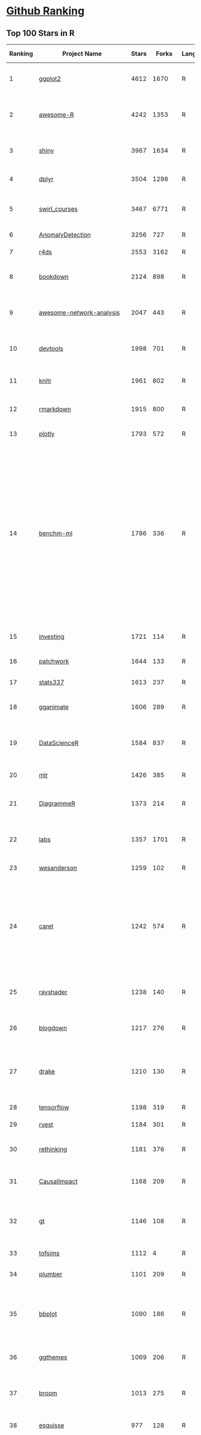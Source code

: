 [Github Ranking](../README.md)
==========

## Top 100 Stars in R

| Ranking | Project Name | Stars | Forks | Language | Open Issues | Description | Last Commit |
| ------- | ------------ | ----- | ----- | -------- | ----------- | ----------- | ----------- |
| 1 | [ggplot2](https://github.com/tidyverse/ggplot2) | 4612 | 1670 | R | 230 | An implementation of the Grammar of Graphics in R | 2020-09-07T15:06:16Z |
| 2 | [awesome-R](https://github.com/qinwf/awesome-R) | 4242 | 1353 | R | 2 | A curated list of awesome R packages, frameworks and software. | 2020-09-25T02:39:32Z |
| 3 | [shiny](https://github.com/rstudio/shiny) | 3967 | 1634 | R | 595 | Easy interactive web applications with R | 2020-09-25T19:46:33Z |
| 4 | [dplyr](https://github.com/tidyverse/dplyr) | 3504 | 1298 | R | 71 | dplyr: A grammar of data manipulation | 2020-09-18T13:09:46Z |
| 5 | [swirl_courses](https://github.com/swirldev/swirl_courses) | 3467 | 6771 | R | 154 | :mortar_board: A collection of interactive courses for the swirl R package. | 2020-09-07T16:55:21Z |
| 6 | [AnomalyDetection](https://github.com/twitter/AnomalyDetection) | 3256 | 727 | R | 71 | Anomaly Detection with R | 2019-08-30T19:49:16Z |
| 7 | [r4ds](https://github.com/hadley/r4ds) | 2553 | 3162 | R | 146 | R for data science: a book | 2020-09-19T11:02:59Z |
| 8 | [bookdown](https://github.com/rstudio/bookdown) | 2124 | 898 | R | 134 | Authoring Books and Technical Documents with R Markdown | 2020-09-24T19:12:38Z |
| 9 | [awesome-network-analysis](https://github.com/briatte/awesome-network-analysis) | 2047 | 443 | R | 20 | A curated list of awesome network analysis resources. | 2020-08-26T19:08:13Z |
| 10 | [devtools](https://github.com/r-lib/devtools) | 1998 | 701 | R | 13 | Tools to make an R developer's life easier | 2020-09-18T12:20:53Z |
| 11 | [knitr](https://github.com/yihui/knitr) | 1961 | 802 | R | 127 | A general-purpose tool for dynamic report generation in R | 2020-09-25T10:38:03Z |
| 12 | [rmarkdown](https://github.com/rstudio/rmarkdown) | 1915 | 800 | R | 173 | Dynamic Documents for R | 2020-09-24T20:20:57Z |
| 13 | [plotly](https://github.com/ropensci/plotly) | 1793 | 572 | R | 392 | An interactive graphing library for R | 2020-09-08T10:10:15Z |
| 14 | [benchm-ml](https://github.com/szilard/benchm-ml) | 1786 | 336 | R | 10 | A minimal benchmark for scalability, speed and accuracy of commonly used open source implementations (R packages, Python scikit-learn, H2O, xgboost, Spark MLlib etc.) of the top machine learning algorithms for binary classification (random forests, gradient boosted trees, deep neural networks etc.). | 2019-08-19T04:22:47Z |
| 15 | [investing](https://github.com/zonination/investing) | 1721 | 114 | R | 0 | Investing Returns on the Market as a Whole | 2016-12-27T13:58:02Z |
| 16 | [patchwork](https://github.com/thomasp85/patchwork) | 1644 | 133 | R | 27 | The Composer of ggplots | 2020-06-22T17:33:39Z |
| 17 | [stats337](https://github.com/hadley/stats337) | 1613 | 237 | R | 7 | Readings in applied data science | 2018-06-21T15:57:29Z |
| 18 | [gganimate](https://github.com/thomasp85/gganimate) | 1606 | 289 | R | 133 | A Grammar of Animated Graphics | 2020-09-13T17:39:07Z |
| 19 | [DataScienceR](https://github.com/ujjwalkarn/DataScienceR) | 1584 | 837 | R | 3 | a curated list of R tutorials for Data Science, NLP and Machine Learning  | 2018-04-18T00:01:52Z |
| 20 | [mlr](https://github.com/mlr-org/mlr) | 1426 | 385 | R | 14 | Machine Learning in R  | 2020-09-25T12:44:22Z |
| 21 | [DiagrammeR](https://github.com/rich-iannone/DiagrammeR) | 1373 | 214 | R | 132 | Graph and network visualization using tabular data in R. | 2020-07-07T19:47:40Z |
| 22 | [labs](https://github.com/genomicsclass/labs) | 1357 | 1701 | R | 18 | Rmd source files for the HarvardX series PH525x | 2020-08-21T18:32:08Z |
| 23 | [wesanderson](https://github.com/karthik/wesanderson) | 1259 | 102 | R | 13 | A Wes Anderson color palette for R | 2020-01-30T07:50:54Z |
| 24 | [caret](https://github.com/topepo/caret) | 1242 | 574 | R | 111 | caret (Classification And Regression Training) R package that contains misc functions for training and plotting classification and regression models | 2020-08-19T19:46:16Z |
| 25 | [rayshader](https://github.com/tylermorganwall/rayshader) | 1238 | 140 | R | 32 | R Package for 2D and 3D mapping and data visualization | 2020-09-13T17:59:14Z |
| 26 | [blogdown](https://github.com/rstudio/blogdown) | 1217 | 276 | R | 20 | Create Blogs and Websites with R Markdown | 2020-09-18T15:31:42Z |
| 27 | [drake](https://github.com/ropensci/drake) | 1210 | 130 | R | 0 | An R-focused pipeline toolkit for reproducibility and high-performance computing | 2020-09-25T22:59:01Z |
| 28 | [tensorflow](https://github.com/rstudio/tensorflow) | 1198 | 319 | R | 27 | TensorFlow for R | 2020-09-17T14:24:15Z |
| 29 | [rvest](https://github.com/tidyverse/rvest) | 1184 | 301 | R | 43 | Simple web scraping for R | 2020-07-27T12:35:16Z |
| 30 | [rethinking](https://github.com/rmcelreath/rethinking) | 1181 | 376 | R | 142 | Statistical Rethinking course and book package | 2020-09-07T13:02:50Z |
| 31 | [CausalImpact](https://github.com/google/CausalImpact) | 1168 | 209 | R | 22 | An R package for causal inference in time series | 2019-12-26T15:34:41Z |
| 32 | [gt](https://github.com/rstudio/gt) | 1146 | 108 | R | 235 | Easily generate information-rich, publication-quality tables from R | 2020-09-22T17:33:49Z |
| 33 | [tofsims](https://github.com/fossasia/tofsims) | 1112 | 4 | R | 0 | None | 2017-11-29T19:16:12Z |
| 34 | [plumber](https://github.com/rstudio/plumber) | 1101 | 209 | R | 71 | Turn your R code into a web API. | 2020-09-25T21:39:50Z |
| 35 | [bbplot](https://github.com/bbc/bbplot) | 1090 | 186 | R | 13 | R package that helps create and export ggplot2 charts in the style used by the BBC News data team | 2019-03-19T02:15:52Z |
| 36 | [ggthemes](https://github.com/jrnold/ggthemes) | 1069 | 206 | R | 7 | Additional themes, scales, and geoms for ggplot2 | 2020-06-19T09:13:59Z |
| 37 | [broom](https://github.com/tidymodels/broom) | 1013 | 275 | R | 115 | Convert statistical analysis objects from R into tidy format | 2020-09-25T20:12:55Z |
| 38 | [esquisse](https://github.com/dreamRs/esquisse) | 977 | 128 | R | 42 | RStudio add-in to make plots with ggplot2 | 2020-09-16T12:23:38Z |
| 39 | [rnaseq_tutorial](https://github.com/griffithlab/rnaseq_tutorial) | 976 | 513 | R | 14 | Informatics for RNA-seq: A web resource for analysis on the cloud. Educational tutorials and working pipelines for RNA-seq analysis including an introduction to: cloud computing, critical file formats, reference genomes, gene annotation, expression, differential expression, alternative splicing, data visualization, and interpretation. | 2020-06-19T21:57:59Z |
| 40 | [advanced-shiny](https://github.com/daattali/advanced-shiny) | 913 | 324 | R | 1 | Shiny tips & tricks for improving your apps and solving common problems | 2019-10-25T02:56:22Z |
| 41 | [purrr](https://github.com/tidyverse/purrr) | 903 | 210 | R | 94 | A functional programming toolkit for R | 2020-09-24T11:52:06Z |
| 42 | [seurat](https://github.com/satijalab/seurat) | 889 | 477 | R | 60 | R toolkit for single cell genomics | 2020-09-25T19:52:55Z |
| 43 | [janitor](https://github.com/sfirke/janitor) | 879 | 90 | R | 49 | simple tools for data cleaning in R | 2020-09-22T14:35:05Z |
| 44 | [httr](https://github.com/r-lib/httr) | 870 | 1992 | R | 42 | httr: a friendly http package for R | 2020-09-04T20:05:29Z |
| 45 | [forecast](https://github.com/robjhyndman/forecast) | 856 | 296 | R | 10 | forecast package for R | 2020-09-14T00:35:39Z |
| 46 | [hrbrthemes](https://github.com/hrbrmstr/hrbrthemes) | 813 | 73 | R | 18 | :lock_with_ink_pen: Opinionated, typographic-centric ggplot2 themes and theme components | 2020-07-26T15:42:36Z |
| 47 | [magrittr](https://github.com/tidyverse/magrittr) | 796 | 143 | R | 18 | Improve the readability of R code with the pipe | 2020-09-22T12:01:53Z |
| 48 | [geocompr](https://github.com/Robinlovelace/geocompr) | 785 | 358 | R | 25 | Open source book: Geocomputation with R | 2020-09-24T19:36:58Z |
| 49 | [sf](https://github.com/r-spatial/sf) | 774 | 199 | R | 35 | Simple Features for R | 2020-09-24T19:03:57Z |
| 50 | [lintr](https://github.com/jimhester/lintr) | 768 | 137 | R | 113 | Static Code Analysis for R | 2020-09-23T13:50:20Z |
| 51 | [ggrepel](https://github.com/slowkow/ggrepel) | 767 | 84 | R | 24 | :round_pushpin: Repel overlapping text labels away from each other. | 2020-07-23T20:19:33Z |
| 52 | [googlesheets](https://github.com/jennybc/googlesheets) | 758 | 194 | R | 92 | Google Spreadsheets R API | 2020-09-07T03:53:48Z |
| 53 | [brms](https://github.com/paul-buerkner/brms) | 757 | 100 | R | 88 | brms R package for Bayesian generalized multivariate non-linear multilevel models using Stan | 2020-09-25T08:46:58Z |
| 54 | [sparklyr](https://github.com/sparklyr/sparklyr) | 754 | 275 | R | 469 | R interface for Apache Spark | 2020-09-25T16:50:46Z |
| 55 | [ggraph](https://github.com/thomasp85/ggraph) | 753 | 87 | R | 68 | Grammar of Graph Graphics | 2020-05-27T08:29:04Z |
| 56 | [BanditsBook](https://github.com/johnmyleswhite/BanditsBook) | 732 | 242 | R | 8 | Code for my book on Multi-Armed Bandit Algorithms | 2020-01-09T19:48:06Z |
| 57 | [rappor](https://github.com/google/rappor) | 719 | 140 | R | 36 | RAPPOR: Privacy-Preserving Reporting Algorithms | 2019-08-23T22:12:08Z |
| 58 | [MLPB](https://github.com/ben519/MLPB) | 708 | 275 | R | 0 | Machine Learning Problem Bible \| Problem Set Here >> | 2019-11-29T23:46:03Z |
| 59 | [text2vec](https://github.com/dselivanov/text2vec) | 691 | 115 | R | 13 | Fast vectorization, topic modeling, distances and GloVe word embeddings in R. | 2020-09-19T13:02:04Z |
| 60 | [testthat](https://github.com/r-lib/testthat) | 686 | 270 | R | 9 | An R 📦 to make testing 😀 | 2020-09-22T13:10:23Z |
| 61 | [future](https://github.com/HenrikBengtsson/future) | 672 | 63 | R | 95 | :rocket: R package: future: Unified Parallel and Distributed Processing in R for Everyone | 2020-09-23T23:07:34Z |
| 62 | [ggvis](https://github.com/rstudio/ggvis) | 671 | 183 | R | 193 | Interactive grammar of graphics for R | 2020-08-13T18:12:46Z |
| 63 | [htmlwidgets](https://github.com/ramnathv/htmlwidgets) | 669 | 193 | R | 115 | HTML Widgets for R | 2020-09-04T17:47:50Z |
| 64 | [statistics-for-data-scientists](https://github.com/andrewgbruce/statistics-for-data-scientists) | 654 | 472 | R | 12 | Code and data associated with the book "Statistics for Data Scientists: 50 Essential Concepts" | 2020-07-08T18:34:27Z |
| 65 | [ProgrammingAssignment2](https://github.com/rdpeng/ProgrammingAssignment2) | 651 | 132473 | R | 3654 | Repository for Programming Assignment 2 for R Programming on Coursera | 2020-09-26T01:48:09Z |
| 66 | [SparkR-pkg](https://github.com/amplab-extras/SparkR-pkg) | 646 | 339 | R | 21 | R frontend for Spark | 2016-06-10T21:42:55Z |
| 67 | [mastering-shiny](https://github.com/hadley/mastering-shiny) | 640 | 195 | R | 26 | Mastering Shiny: a book | 2020-09-25T11:41:55Z |
| 68 | [ggpubr](https://github.com/kassambara/ggpubr) | 639 | 101 | R | 60 | 'ggplot2' Based Publication Ready Plots | 2020-08-30T14:08:18Z |
| 69 | [perceptions](https://github.com/zonination/perceptions) | 637 | 85 | R | 0 | Perceptions of Probability and Numbers | 2017-08-25T14:34:20Z |
| 70 | [ggmap](https://github.com/dkahle/ggmap) | 616 | 220 | R | 103 | A package for plotting maps in R with ggplot2 | 2020-09-18T14:26:44Z |
| 71 | [quanteda](https://github.com/quanteda/quanteda) | 608 | 149 | R | 79 | An R package for the Quantitative Analysis of Textual Data | 2020-09-23T17:50:02Z |
| 72 | [r-color-palettes](https://github.com/EmilHvitfeldt/r-color-palettes) | 598 | 71 | R | 8 | Comprehensive list of color palettes available in r ❤️🧡💛💚💙💜 | 2020-06-15T02:08:51Z |
| 73 | [tidyquant](https://github.com/business-science/tidyquant) | 583 | 143 | R | 64 | Bringing financial analysis to the tidyverse | 2020-08-14T20:38:31Z |
| 74 | [opencpu](https://github.com/opencpu/opencpu) | 579 | 101 | R | 86 | OpenCPU system for embedded scientific computation and reproducible research | 2020-07-05T09:33:40Z |
| 75 | [waffle](https://github.com/hrbrmstr/waffle) | 578 | 74 | R | 37 | :maple_leaf: Make waffle (square pie) charts in R | 2019-08-21T12:34:33Z |
| 76 | [circlize](https://github.com/jokergoo/circlize) | 574 | 103 | R | 17 | Circular visualization in R  | 2020-09-12T17:53:30Z |
| 77 | [ggforce](https://github.com/thomasp85/ggforce) | 573 | 69 | R | 84 | Accelerating ggplot2 | 2020-09-20T11:37:48Z |
| 78 | [ComplexHeatmap](https://github.com/jokergoo/ComplexHeatmap) | 566 | 138 | R | 45 | Make Complex Heatmaps  | 2020-09-12T18:47:53Z |
| 79 | [formattable](https://github.com/renkun-ken/formattable) | 564 | 70 | R | 51 | Formattable Data Structures | 2020-04-25T12:18:31Z |
| 80 | [ProjectTemplate](https://github.com/KentonWhite/ProjectTemplate) | 563 | 158 | R | 19 | A template utility for R projects that provides a skeletal project. | 2020-09-16T14:17:03Z |
| 81 | [highcharter](https://github.com/jbkunst/highcharter) | 556 | 126 | R | 147 | R wrapper for highcharts | 2020-08-30T00:16:08Z |
| 82 | [engsoccerdata](https://github.com/jalapic/engsoccerdata) | 556 | 166 | R | 16 | English and European soccer results 1871-2019 | 2020-04-12T12:18:45Z |
| 83 | [usethis](https://github.com/r-lib/usethis) | 555 | 188 | R | 57 | Set up commonly used 📦 components | 2020-09-25T20:58:36Z |
| 84 | [asdfree](https://github.com/ajdamico/asdfree) | 549 | 443 | R | 95 | analyze survey data for free | 2019-01-26T13:39:07Z |
| 85 | [networkD3](https://github.com/christophergandrud/networkD3) | 546 | 252 | R | 71 | D3 JavaScript Network Graphs from R | 2020-02-25T13:41:42Z |
| 86 | [rtweet](https://github.com/ropensci/rtweet) | 542 | 149 | R | 150 | 🐦 R client for interacting with Twitter's [stream and REST] APIs | 2020-05-18T15:11:02Z |
| 87 | [tinytex](https://github.com/yihui/tinytex) | 537 | 72 | R | 18 | A lightweight, cross-platform, portable, and easy-to-maintain LaTeX distribution based on TeX Live | 2020-09-25T04:30:42Z |
| 88 | [ballr](https://github.com/toddwschneider/ballr) | 537 | 116 | R | 1 | Interactive NBA and NCAA Shot Charts with R and Shiny | 2019-11-10T21:56:49Z |
| 89 | [2020nCov_individual_archives](https://github.com/jiayiliujiayi/2020nCov_individual_archives) | 536 | 96 | R | 2 | "Every individual matters.  Every individual has a role to play." This is a repository that archives the individual stories during the COVID19 pandemic.  备份普通人在疫情期间的记录。（持续翻译 & 更新中） | 2020-04-24T00:04:51Z |
| 90 | [vitae](https://github.com/mitchelloharawild/vitae) | 535 | 81 | R | 30 | R Markdown Résumés and CVs | 2020-07-10T11:04:23Z |
| 91 | [naniar](https://github.com/njtierney/naniar) | 524 | 40 | R | 81 | Tidy data structures, summaries, and visualisations for missing data | 2020-09-23T01:06:27Z |
| 92 | [ggalt](https://github.com/hrbrmstr/ggalt) | 524 | 86 | R | 41 | :earth_americas: Extra Coordinate Systems, Geoms,  Statistical Transformations & Scales for 'ggplot2' | 2020-04-17T15:52:40Z |
| 93 | [shinyjs](https://github.com/daattali/shinyjs) | 521 | 104 | R | 12 | Easily improve the user experience of your Shiny apps in seconds | 2020-09-15T22:26:47Z |
| 94 | [texture-vs-shape](https://github.com/rgeirhos/texture-vs-shape) | 512 | 75 | R | 0 | Pre-trained models, data, code & materials from the paper "ImageNet-trained CNNs are biased towards texture; increasing shape bias improves accuracy and robustness" (ICLR 2019 Oral) | 2020-08-25T09:26:07Z |
| 95 | [fuzzyjoin](https://github.com/dgrtwo/fuzzyjoin) | 506 | 54 | R | 30 | Join tables together on inexact matching | 2020-05-16T02:22:02Z |
| 96 | [lubridate](https://github.com/tidyverse/lubridate) | 505 | 165 | R | 58 | Make working with dates in R just that little bit easier | 2020-08-24T10:20:25Z |
| 97 | [workflowr](https://github.com/jdblischak/workflowr) | 503 | 72 | R | 16 | Organize your project into a research website | 2020-09-18T13:13:45Z |
| 98 | [pkgdown](https://github.com/r-lib/pkgdown) | 498 | 246 | R | 48 | Generate static html documentation for an R package | 2020-09-21T13:31:56Z |
| 99 | [mindr](https://github.com/pzhaonet/mindr) | 499 | 45 | R | 2 | an R package which converts markdown files (.md, .Rmd) into mindmaps (brainstorms) | 2020-06-10T03:03:57Z |
| 100 | [tidyexplain](https://github.com/gadenbuie/tidyexplain) | 496 | 87 | R | 13 | 🤹‍♀ Animations of tidyverse verbs using R, the tidyverse, and gganimate | 2020-08-24T20:52:23Z |

